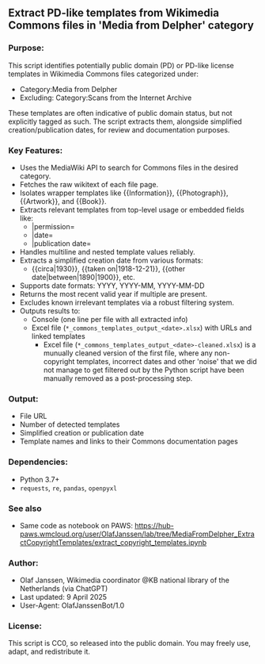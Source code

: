 ## Extract PD-like templates from Wikimedia Commons files in 'Media from Delpher' category

### Purpose:
This script identifies potentially public domain (PD) or PD-like license templates
in Wikimedia Commons files categorized under:

* Category:Media from Delpher
* Excluding: Category:Scans from the Internet Archive

These templates are often indicative of public domain status, but not explicitly
tagged as such. The script extracts them, alongside simplified creation/publication
dates, for review and documentation purposes.

### Key Features:

- Uses the MediaWiki API to search for Commons files in the desired category.
- Fetches the raw wikitext of each file page.
- Isolates wrapper templates like {{Information}}, {{Photograph}}, {{Artwork}}, and {{Book}}.
- Extracts relevant templates from top-level usage or embedded fields like:
  - |permission=
  - |date=
  - |publication date=
- Handles multiline and nested template values reliably.
- Extracts a simplified creation date from various formats:
  - {{circa|1930}}, {{taken on|1918-12-21}}, {{other date|between|1890|1900}}, etc.
- Supports date formats: YYYY, YYYY-MM, YYYY-MM-DD
- Returns the most recent valid year if multiple are present.
- Excludes known irrelevant templates via a robust filtering system.
- Outputs results to:
  - Console (one line per file with all extracted info)
  - Excel file (`*_commons_templates_output_<date>.xlsx`) with URLs and linked templates
     - Excel file (`*_commons_templates_output_<date>-cleaned.xlsx`) is a munually
       cleaned version of the first file, where any non-copyright templates, incorrect dates and other 'noise' that we did not manage to get filtered out by the Python script have been manually removed as a post-processing step.

### Output:
- File URL
- Number of detected templates
- Simplified creation or publication date
- Template names and links to their Commons documentation pages

### Dependencies:
- Python 3.7+
- `requests`, `re`, `pandas`, `openpyxl`

### See also
* Same code as notebook on PAWS: https://hub-paws.wmcloud.org/user/OlafJanssen/lab/tree/MediaFromDelpher_ExtractCopyrightTemplates/extract_copyright_templates.ipynb

### Author:
- Olaf Janssen, Wikimedia coordinator @KB national library of the Netherlands (via ChatGPT)
- Last updated: 9 April 2025
- User-Agent: OlafJanssenBot/1.0

### License:
This script is CC0, so released into the public domain. You may freely use, adapt, and redistribute it.
